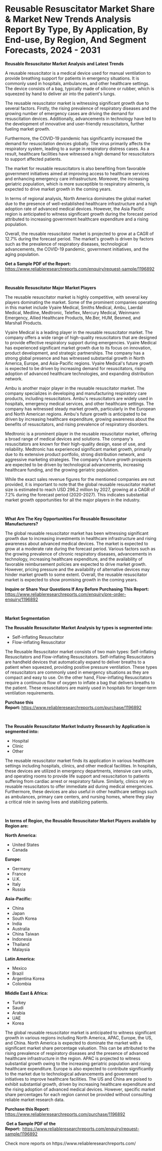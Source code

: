 <p><h1>Reusable Resuscitator Market Share & Market New Trends Analysis Report By Type, By Application, By End-use, By Region, And Segment Forecasts, 2024 - 2031</h1></p><p><strong>Reusable Resuscitator Market Analysis and Latest Trends</strong></p>
<p><p>A reusable resuscitator is a medical device used for manual ventilation to provide breathing support for patients in emergency situations. It is commonly used in hospitals, ambulances, and other healthcare settings. The device consists of a bag, typically made of silicone or rubber, which is squeezed by hand to deliver air into the patient's lungs.</p><p>The reusable resuscitator market is witnessing significant growth due to several factors. Firstly, the rising prevalence of respiratory diseases and the growing number of emergency cases are driving the demand for resuscitation devices. Additionally, advancements in technology have led to the development of innovative and user-friendly resuscitators, further fueling market growth.</p><p>Furthermore, the COVID-19 pandemic has significantly increased the demand for resuscitation devices globally. The virus primarily affects the respiratory system, leading to a surge in respiratory distress cases. As a result, healthcare facilities have witnessed a high demand for resuscitators to support affected patients.</p><p>The market for reusable resuscitators is also benefiting from favorable government initiatives aimed at improving access to healthcare services and enhancing emergency care infrastructure. Moreover, the increasing geriatric population, which is more susceptible to respiratory ailments, is expected to drive market growth in the coming years.</p><p>In terms of regional analysis, North America dominates the global market due to the presence of well-established healthcare infrastructure and a high adoption rate of advanced medical devices. However, the Asia Pacific region is anticipated to witness significant growth during the forecast period attributed to increasing government healthcare expenditure and a rising population.</p><p>Overall, the reusable resuscitator market is projected to grow at a CAGR of 12.7% during the forecast period. The market's growth is driven by factors such as the prevalence of respiratory diseases, technological advancements, the COVID-19 pandemic, government initiatives, and the aging population.</p></p>
<p><strong>Get a Sample PDF of the Report:&nbsp;</strong> <a href="https://www.reliableresearchreports.com/enquiry/request-sample/1196892">https://www.reliableresearchreports.com/enquiry/request-sample/1196892</a></p>
<p>&nbsp;</p>
<p><strong>Reusable Resuscitator Major Market Players</strong></p>
<p><p>The reusable resuscitator market is highly competitive, with several key players dominating the market. Some of the prominent companies operating in this market include Vyaire Medical, Smiths Medical, Ambu, Laerdal Medical, Medline, Medtronic, Teleflex, Mercury Medical, Weinmann Emergency, Allied Healthcare Products, Me.Ber, HUM, Besmed, and Marshall Products.</p><p>Vyaire Medical is a leading player in the reusable resuscitator market. The company offers a wide range of high-quality resuscitators that are designed to provide effective respiratory support during emergencies. Vyaire Medical has experienced significant market growth due to its focus on innovation, product development, and strategic partnerships. The company has a strong global presence and has witnessed substantial growth in North America, Europe, and Asia-Pacific regions. Vyaire Medical's future growth is expected to be driven by increasing demand for resuscitators, rising adoption of advanced healthcare technologies, and expanding distribution network.</p><p>Ambu is another major player in the reusable resuscitator market. The company specializes in developing and manufacturing respiratory care products, including resuscitators. Ambu's resuscitators are widely used in hospitals, emergency medical services, and other healthcare settings. The company has witnessed steady market growth, particularly in the European and North American regions. Ambu's future growth is anticipated to be driven by increasing healthcare expenditure, growing awareness about the benefits of resuscitators, and rising prevalence of respiratory disorders.</p><p>Medtronic is a prominent player in the reusable resuscitator market, offering a broad range of medical devices and solutions. The company's resuscitators are known for their high-quality design, ease of use, and reliability. Medtronic has experienced significant market growth, primarily due to its extensive product portfolio, strong distribution network, and aggressive marketing strategies. The company's future growth prospects are expected to be driven by technological advancements, increasing healthcare funding, and the growing geriatric population.</p><p>While the exact sales revenue figures for the mentioned companies are not provided, it is important to note that the global reusable resuscitator market size is estimated to reach USD 296.2 million by 2027, growing at a CAGR of 7.2% during the forecast period (2020-2027). This indicates substantial market growth opportunities for all the major players in the industry.</p></p>
<p>&nbsp;</p>
<p><strong>What Are The Key Opportunities For Reusable Resuscitator Manufacturers?</strong></p>
<p><p>The global reusable resuscitator market has been witnessing significant growth due to increasing investments in healthcare infrastructure and rising awareness about advanced medical devices. The market is expected to grow at a moderate rate during the forecast period. Various factors such as the growing prevalence of chronic respiratory diseases, advancements in technology, increasing healthcare expenditure, and the availability of favorable reimbursement policies are expected to drive market growth. However, pricing pressure and the availability of alternative devices may hinder market growth to some extent. Overall, the reusable resuscitator market is expected to show promising growth in the coming years.</p></p>
<p><strong>Inquire or Share Your Questions If Any Before Purchasing This Report:</strong> <a href="https://www.reliableresearchreports.com/enquiry/pre-order-enquiry/1196892">https://www.reliableresearchreports.com/enquiry/pre-order-enquiry/1196892</a></p>
<p>&nbsp;</p>
<p><strong>Market Segmentation</strong></p>
<p><strong>The Reusable Resuscitator Market Analysis by types is segmented into:</strong></p>
<p><ul><li>Self-inflating Resuscitator</li><li>Flow-inflating Resuscitator</li></ul></p>
<p><p>The Reusable Resuscitator market consists of two main types: Self-inflating Resuscitators and Flow-inflating Resuscitators. Self-inflating Resuscitators are handheld devices that automatically expand to deliver breaths to a patient when squeezed, providing positive pressure ventilation. These types of resuscitators are commonly used in emergency situations as they are compact and easy to use. On the other hand, Flow-inflating Resuscitators require a continuous flow of oxygen to inflate a bag that delivers breaths to the patient. These resuscitators are mainly used in hospitals for longer-term ventilation requirements.</p></p>
<p><strong>Purchase this Report:&nbsp;</strong><a href="https://www.reliableresearchreports.com/purchase/1196892">https://www.reliableresearchreports.com/purchase/1196892</a></p>
<p>&nbsp;</p>
<p><strong>The Reusable Resuscitator Market Industry Research by Application is segmented into:</strong></p>
<p><ul><li>Hospital</li><li>Clinic</li><li>Other</li></ul></p>
<p><p>The reusable resuscitator market finds its application in various healthcare settings including hospitals, clinics, and other medical facilities. In hospitals, these devices are utilized in emergency departments, intensive care units, and operating rooms to provide life support and resuscitation to patients suffering from cardiac arrest or respiratory failure. Similarly, clinics rely on reusable resuscitators to offer immediate aid during medical emergencies. Furthermore, these devices are also useful in other healthcare settings such as ambulances, primary care centers, and nursing homes, where they play a critical role in saving lives and stabilizing patients.</p></p>
<p>&nbsp;</p>
<p><strong>In terms of Region, the Reusable Resuscitator Market Players available by Region are:</strong></p>
<p>
    <p> <strong> North America: </strong>
        <ul>
            <li>United States</li>
            <li>Canada</li>
        </ul>
        </p> 
    <p> <strong> Europe: </strong>
        <ul>
            <li>Germany</li>
            <li>France</li>
            <li>U.K.</li>
            <li>Italy</li>
            <li>Russia</li>
        </ul>
        </p> 
    <p> <strong> Asia-Pacific: </strong>
        <ul>
            <li>China</li>
            <li>Japan</li>
            <li>South Korea</li>
            <li>India</li>
            <li>Australia</li>
            <li>China Taiwan</li>
            <li>Indonesia</li>
            <li>Thailand</li>
            <li>Malaysia</li>
        </ul>
        </p> 
    <p> <strong> Latin America: </strong>
        <ul>
            <li>Mexico</li>
            <li>Brazil</li>
            <li>Argentina Korea</li>
            <li>Colombia</li>
        </ul>
        </p> 
    <p> <strong> Middle East & Africa: </strong>
        <ul>
            <li>Turkey</li>
            <li>Saudi</li>
            <li>Arabia</li>
            <li>UAE</li>
            <li>Korea</li>
        </ul>
    </p>
    </p>
<p><p>The global reusable resuscitator market is anticipated to witness significant growth in various regions including North America, APAC, Europe, the US, and China. North America is expected to dominate the market with a significant market share percentage valuation. This can be attributed to the rising prevalence of respiratory diseases and the presence of advanced healthcare infrastructure in the region. APAC is projected to witness substantial growth owing to the increasing geriatric population and rising healthcare expenditure. Europe is also expected to contribute significantly to the market due to technological advancements and government initiatives to improve healthcare facilities. The US and China are poised to exhibit substantial growth, driven by increasing healthcare expenditure and the rising adoption of advanced medical devices. However, specific market share percentages for each region cannot be provided without consulting reliable market research data.</p></p>
<p><strong>Purchase this Report: </strong><a href="https://www.reliableresearchreports.com/purchase/1196892">https://www.reliableresearchreports.com/purchase/1196892</a></p>
<p>&nbsp;<strong>Get a Sample PDF of the Report:&nbsp;&nbsp;</strong><a href="https://www.reliableresearchreports.com/enquiry/request-sample/1196892">https://www.reliableresearchreports.com/enquiry/request-sample/1196892</a></p>
<p><strong></strong></p>
<p>Check more reports on https://www.reliableresearchreports.com/</p>